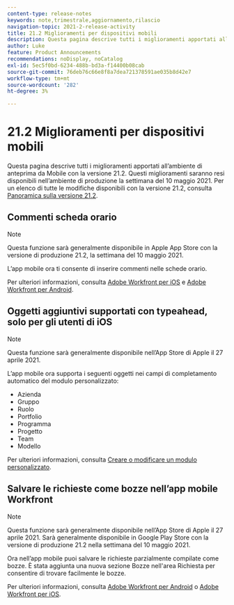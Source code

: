 ```yaml
---
content-type: release-notes
keywords: note,trimestrale,aggiornamento,rilascio
navigation-topic: 2021-2-release-activity
title: 21.2 Miglioramenti per dispositivi mobili
description: Questa pagina descrive tutti i miglioramenti apportati all’ambiente di anteprima da Mobile con la versione 21.2. Questi miglioramenti saranno resi disponibili nell’ambiente di produzione la settimana del 10 maggio 2021. Per un elenco di tutte le modifiche disponibili con la versione 21.2, consulta Panoramica sulla versione 21.2.
author: Luke
feature: Product Announcements
recommendations: noDisplay, noCatalog
exl-id: 5ec5f0bd-6234-488b-bd3a-f14400b08cab
source-git-commit: 76deb76c66e8f8a7dea721378591ae035b8d42e7
workflow-type: tm+mt
source-wordcount: '282'
ht-degree: 3%

---
```


# 21.2 Miglioramenti per dispositivi mobili

Questa pagina descrive tutti i miglioramenti apportati all’ambiente di anteprima da Mobile con la versione 21.2. Questi miglioramenti saranno resi disponibili nell’ambiente di produzione la settimana del 10 maggio 2021. Per un elenco di tutte le modifiche disponibili con la versione 21.2, consulta [Panoramica sulla versione 21.2](../../../product-announcements/product-releases/21.2-release-activity/21-2-release-overview.md).

## Commenti scheda orario

>[!NOTE]
>
>Questa funzione sarà generalmente disponibile in Apple App Store con la versione di produzione 21.2, la settimana del 10 maggio 2021.

L’app mobile ora ti consente di inserire commenti nelle schede orario.

Per ulteriori informazioni, consulta [Adobe Workfront per iOS](../../../workfront-basics/mobile-apps/using-the-workfront-mobile-app/workfront-for-ios.md) e [Adobe Workfront per Android](../../../workfront-basics/mobile-apps/using-the-workfront-mobile-app/workfront-for-android.md).

## Oggetti aggiuntivi supportati con typeahead, solo per gli utenti di iOS

>[!NOTE]
>
>Questa funzione sarà generalmente disponibile nell’App Store di Apple il 27 aprile 2021.

L’app mobile ora supporta i seguenti oggetti nei campi di completamento automatico del modulo personalizzato:

* Azienda
* Gruppo
* Ruolo
* Portfolio
* Programma
* Progetto
* Team
* Modello

Per ulteriori informazioni, consulta [Creare o modificare un modulo personalizzato](../../../administration-and-setup/customize-workfront/create-manage-custom-forms/create-or-edit-a-custom-form.md).

## Salvare le richieste come bozze nell’app mobile Workfront

>[!NOTE]
>
>Questa funzione sarà generalmente disponibile nell’App Store di Apple il 27 aprile 2021. Sarà generalmente disponibile in Google Play Store con la versione di produzione 21.2 nella settimana del 10 maggio 2021.

Ora nell’app mobile puoi salvare le richieste parzialmente compilate come bozze. È stata aggiunta una nuova sezione Bozze nell&#39;area Richiesta per consentire di trovare facilmente le bozze.

Per ulteriori informazioni, consulta [Adobe Workfront per Android](../../../workfront-basics/mobile-apps/using-the-workfront-mobile-app/workfront-for-android.md) o [Adobe Workfront per iOS](../../../workfront-basics/mobile-apps/using-the-workfront-mobile-app/workfront-for-ios.md).

